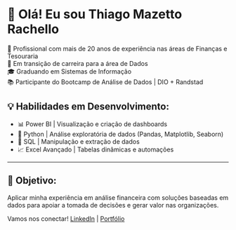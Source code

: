 # 👋 Olá! Eu sou Thiago Mazetto Rachello

💼 Profissional com mais de 20 anos de experiência nas áreas de Finanças e Tesouraria  
🔁 Em transição de carreira para a área de Dados  
🎓 Graduando em Sistemas de Informação  
📚 Participante do Bootcamp de Análise de Dados | DIO + Randstad

## 💡 Habilidades em Desenvolvimento:
- 📊 Power BI | Visualização e criação de dashboards
- 🐍 Python | Análise exploratória de dados (Pandas, Matplotlib, Seaborn)
- 🧮 SQL | Manipulação e extração de dados
- 📈 Excel Avançado | Tabelas dinâmicas e automações

---

## 🚀 Objetivo:
Aplicar minha experiência em análise financeira com soluções baseadas em dados para apoiar a tomada de decisões e gerar valor nas organizações.

Vamos nos conectar!
[LinkedIn](https://www.linkedin.com/in/thiago-rachello-77b7aa56/) | [Portfólio](.)
